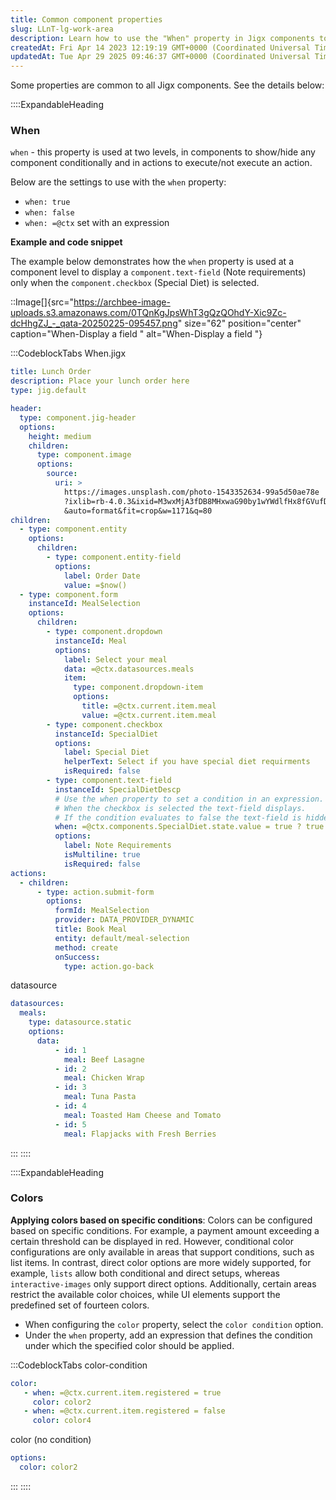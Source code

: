 ```yaml
---
title: Common component properties
slug: LLnT-lg-work-area
description: Learn how to use the "When" property in Jigx components to conditionally show or hide components and execute actions. This comprehensive document includes an example code snippet demonstrating how the "When" property is utilized to display a text field ex
createdAt: Fri Apr 14 2023 12:19:19 GMT+0000 (Coordinated Universal Time)
updatedAt: Tue Apr 29 2025 09:46:37 GMT+0000 (Coordinated Universal Time)
---
```


Some properties are common to all Jigx components. See the details below:

::::ExpandableHeading
### When

`when` - this property is used at two levels, in components to show/hide any component conditionally and in actions to execute/not execute an action.

Below are the settings to use with the `when` property:

- `when: true`
- `when: false`
- `when: =@ctx` set with an expression

**Example and code snippet**

The example below demonstrates how the `when` property is used at a component level to display a `component.text-field` (Note requirements) only when the `component.checkbox` (Special Diet) is selected.

::Image[]{src="https://archbee-image-uploads.s3.amazonaws.com/0TQnKgJpsWhT3gQzQOhdY-Xic9Zc-dcHhgZJ_-_qata-20250225-095457.png" size="62" position="center" caption="When-Display a field  " alt="When-Display a field  "}

:::CodeblockTabs
When.jigx

```yaml
title: Lunch Order
description: Place your lunch order here
type: jig.default

header:
  type: component.jig-header
  options:
    height: medium
    children:
      type: component.image
      options:
        source:
          uri: >
            https://images.unsplash.com/photo-1543352634-99a5d50ae78e
            ?ixlib=rb-4.0.3&ixid=M3wxMjA3fDB8MHxwaG90by1wYWdlfHx8fGVufDB8fHx8fA%3D%3D
            &auto=format&fit=crop&w=1171&q=80
children:
  - type: component.entity
    options:
      children:
        - type: component.entity-field
          options:
            label: Order Date
            value: =$now()
  - type: component.form
    instanceId: MealSelection
    options:
      children:
        - type: component.dropdown
          instanceId: Meal
          options:
            label: Select your meal
            data: =@ctx.datasources.meals
            item:
              type: component.dropdown-item
              options:
                title: =@ctx.current.item.meal
                value: =@ctx.current.item.meal
        - type: component.checkbox
          instanceId: SpecialDiet
          options:
            label: Special Diet
            helperText: Select if you have special diet requirments
            isRequired: false
        - type: component.text-field
          instanceId: SpecialDietDescp
          # Use the when property to set a condition in an expression.
          # When the checkbox is selected the text-field displays. 
          # If the condition evaluates to false the text-field is hidden.
          when: =@ctx.components.SpecialDiet.state.value = true ? true:false
          options:
            label: Note Requirements
            isMultiline: true
            isRequired: false       
actions:
  - children:
      - type: action.submit-form
        options:
          formId: MealSelection
          provider: DATA_PROVIDER_DYNAMIC
          title: Book Meal
          entity: default/meal-selection
          method: create
          onSuccess: 
            type: action.go-back
```

datasource

```yaml
datasources: 
  meals: 
    type: datasource.static 
    options: 
      data: 
          - id: 1 
            meal: Beef Lasagne 
          - id: 2
            meal: Chicken Wrap
          - id: 3
            meal: Tuna Pasta 
          - id: 4 
            meal: Toasted Ham Cheese and Tomato
          - id: 5 
            meal: Flapjacks with Fresh Berries
```
:::
::::

::::ExpandableHeading
### Colors

**Applying colors based on specific conditions**: Colors can be configured based on specific conditions. For example, a payment amount exceeding a certain threshold can be displayed in red. However, conditional color configurations are only available in areas that support conditions, such as list items. In contrast, direct color options are more widely supported, for example, `lists` allow both conditional and direct setups, whereas `interactive-images` only support direct options. Additionally, certain areas restrict the available color choices, while UI elements support the predefined set of fourteen colors.

- When configuring the `color` property, select the `color condition` option.
- Under the `when` property, add an expression that defines the condition under which the specified color should be applied.

:::CodeblockTabs
color-condition

```yaml
color:
   - when: =@ctx.current.item.registered = true 
     color: color2
   - when: =@ctx.current.item.registered = false
     color: color4          
```

color (no condition)

```yaml
options:
  color: color2
```
:::
::::





